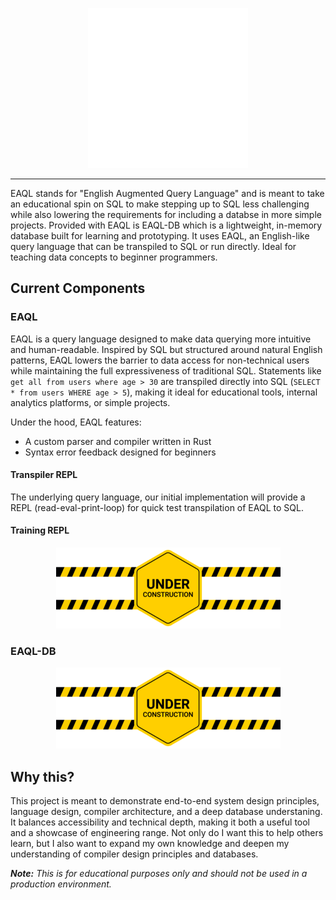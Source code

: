 <p align="center"><img src="docs/images/logos/logo-256-no-bg-white.png"/></p>

<hr/>

EAQL stands for "English Augmented Query Language" and is meant to take an educational spin on SQL to make stepping up to SQL less challenging while also lowering the requirements for including a databse in more simple projects. Provided with EAQL is EAQL-DB which is a lightweight, in-memory database built for learning and prototyping. It uses EAQL, an English-like query language that can be transpiled to SQL or run directly. Ideal for teaching data concepts to beginner programmers.

## Current Components
### EAQL
EAQL is a query language designed to make data querying more intuitive and human-readable. Inspired by SQL but structured around natural English patterns, EAQL lowers the barrier to data access for non-technical users while maintaining the full expressiveness of traditional SQL. Statements like `get all from users where age > 30` are transpiled directly into SQL (`SELECT * from users WHERE age > 5`), making it ideal for educational tools, internal analytics platforms, or simple projects.

Under the hood, EAQL features:
* A custom parser and compiler written in Rust
* Syntax error feedback designed for beginners

#### Transpiler REPL
The underlying query language, our initial implementation will provide a REPL (read-eval-print-loop) for quick test transpilation of EAQL to SQL.

#### Training REPL
<p align="center"><img src="docs/images/utils/under_construction.png"/></p>

### EAQL-DB
<p align="center"><img src="docs/images/utils/under_construction.png"/></p>

## Why this?
This project is meant to demonstrate end-to-end system design principles, language design, compiler architecture, and a deep database understaning. It balances accessibility and technical depth, making it both a useful tool and a showcase of engineering range. Not only do I want this to help others learn, but I also want to expand my own knowledge and deepen my understanding of compiler design principles and databases.

***Note:** This is for educational purposes only and should not be used in a production environment.*